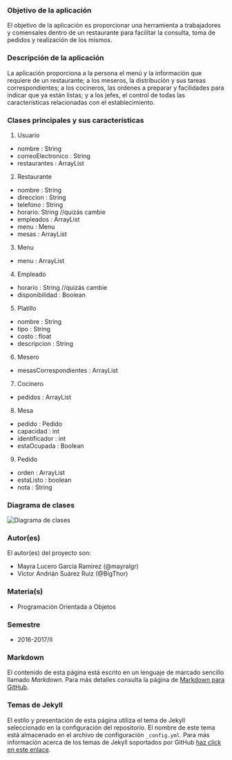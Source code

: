 ### Objetivo de la aplicación
El objetivo de la aplicación es proporcionar una herramienta a trabajadores  y comensales dentro de un restaurante para facilitar la consulta, toma de pedidos y realización de los mismos.

### Descripción de la aplicación
La aplicación proporciona a la persona el menú y la información que requiere de un restaurante; a los meseros, la distribución y sus tareas correspondientes; a los cocineros, las ordenes a preparar y facilidades para indicar que ya están listas; y a los jefes, el control de todas las características relacionadas con el establecimiento.

### Clases principales y sus características
1. Usuario
* nombre : String
* correoElectronico : String
* restaurantes : ArrayList<Restaurante>

2. Restaurante
* nombre : String
* direccion : String
* telefono : String
* horario: String //quizás cambie
* empleados :  ArrayList<Empleado>
* menu : Menu
* mesas : ArrayList <Mesa>

3. Menu
* menu : ArrayList<Platillo>

4. Empleado
* horario : String  //quizás cambie
* disponibilidad : Boolean

5. Platillo
* nombre : String
* tipo : String
* costo : float
* descripcion : String

6. Mesero
* mesasCorrespondientes : ArrayList<Mesa> 

7. Cocinero
* pedidos : ArrayList<Pedido>

8. Mesa
* pedido : Pedido
* capacidad : int
* identificador : int
* estaOcupada : Boolean

9. Pedido
* orden : ArrayList <Platillo>
* estaListo : boolean  
* nota : String

### Diagrama de clases
![Diagrama de clases](https://github.com/acominf/AppRestaurante/blob/master/imágenes/Diagrama%20de%20clases%20UML-NV.png)

### Autor(es)
El autor(es) del proyecto son:
- Mayra Lucero García Ramírez (@mayralgr)
- Víctor Andrián Suárez  Ruiz (@BigThor)

### Materia(s)
- Programación Orientada a Objetos

### Semestre
- 2016-2017/II

### Markdown
El contenido de esta página está escrito en un lenguaje de marcado sencillo llamado *Markdown*. Para más detalles consulta la página de [Markdown para GitHub](https://guides.github.com/features/mastering-markdown/).

### Temas de Jekyll
El estilo y presentación de esta página utiliza el tema de Jekyll seleccionado en la configuración del repositorio. El nombre de este tema está almacenado en el archivo de configuración `_config.yml`. Para más información acerca de los temas de Jekyll soportados por GitHub [haz click en este enlace](https://pages.github.com/themes/).
